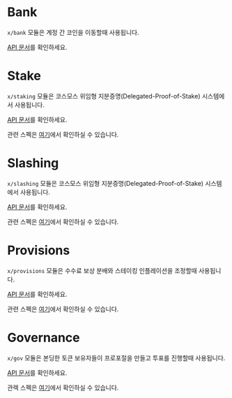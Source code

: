 # Bank

`x/bank` 모듈은 계정 간 코인을 이동할때 사용됩니다.

[API 문서](https://godoc.org/github.com/tuckermint/cosmos-sdk/x/bank)를 확인하세요.

# Stake

`x/staking` 모듈은 코스모스 위임형 지분증명(Delegated-Proof-of-Stake) 시스템에서 사용됩니다.

[API 문서](https://godoc.org/github.com/tuckermint/cosmos-sdk/x/staking)를 확인하세요.

관련 스펙은 [여기](https://github.com/tuckermint/cosmos-sdk/tree/master/docs/spec/staking)에서 확인하실 수 있습니다.


# Slashing

`x/slashing` 모듈은 코스모스 위임형 지분증명(Delegated-Proof-of-Stake) 시스템에서 사용됩니다.

[API 문서](https://godoc.org/github.com/tuckermint/cosmos-sdk/x/slashing)를 확인하세요.

관련 스펙은 [여기](https://github.com/tuckermint/cosmos-sdk/tree/master/docs/spec/slashing)에서 확인하실 수 있습니다.

# Provisions

`x/provisions` 모듈은 수수료 보상 분배와 스테이킹 인플레이션을 조정할때 사용됩니다.

[API 문서](https://godoc.org/github.com/tuckermint/cosmos-sdk/x/distribution)를 확인하세요.

관련 스펙은 [여기](https://github.com/tuckermint/cosmos-sdk/tree/master/docs/spec/distribution)에서 확인하실 수 있습니다.

# Governance

`x/gov` 모듈은 본딩한 토큰 보유자들이 프로포절을 만들고 투표를 진행할때 사용됩니다.

[API 문서](https://godoc.org/github.com/tuckermint/cosmos-sdk/x/gov)를 확인하세요.

관렉 스펙은 [여기](https://github.com/tuckermint/cosmos-sdk/tree/master/docs/spec/governance)에서 확인하실 수 있습니다.
